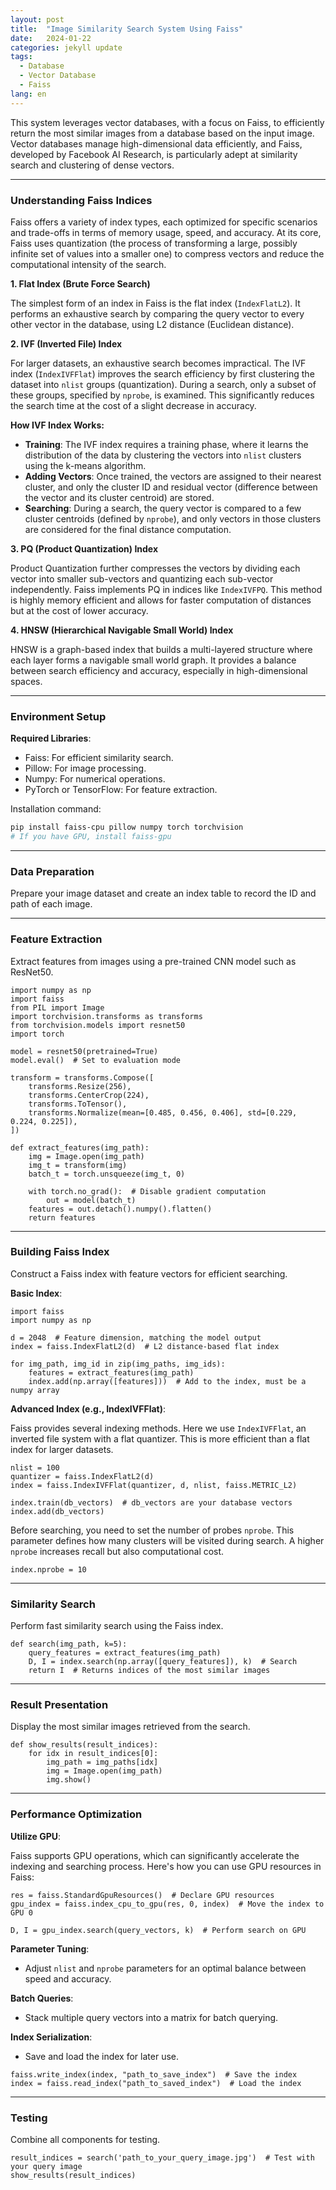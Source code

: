 ```yaml
---
layout: post
title:  "Image Similarity Search System Using Faiss"
date:   2024-01-22
categories: jekyll update
tags: 
  - Database
  - Vector Database
  - Faiss
lang: en
---
```


This system leverages vector databases, with a focus on Faiss, to efficiently return the most similar images from a database based on the input image. Vector databases manage high-dimensional data efficiently, and Faiss, developed by Facebook AI Research, is particularly adept at similarity search and clustering of dense vectors.

---

### Understanding Faiss Indices

Faiss offers a variety of index types, each optimized for specific scenarios and trade-offs in terms of memory usage, speed, and accuracy. At its core, Faiss uses quantization (the process of transforming a large, possibly infinite set of values into a smaller one) to compress vectors and reduce the computational intensity of the search.

**1. Flat Index (Brute Force Search)**

The simplest form of an index in Faiss is the flat index (`IndexFlatL2`). It performs an exhaustive search by comparing the query vector to every other vector in the database, using L2 distance (Euclidean distance).

**2. IVF (Inverted File) Index**

For larger datasets, an exhaustive search becomes impractical. The IVF index (`IndexIVFFlat`) improves the search efficiency by first clustering the dataset into `nlist` groups (quantization). During a search, only a subset of these groups, specified by `nprobe`, is examined. This significantly reduces the search time at the cost of a slight decrease in accuracy.

**How IVF Index Works:**

- **Training**: The IVF index requires a training phase, where it learns the distribution of the data by clustering the vectors into `nlist` clusters using the k-means algorithm.
- **Adding Vectors**: Once trained, the vectors are assigned to their nearest cluster, and only the cluster ID and residual vector (difference between the vector and its cluster centroid) are stored.
- **Searching**: During a search, the query vector is compared to a few cluster centroids (defined by `nprobe`), and only vectors in those clusters are considered for the final distance computation.

**3. PQ (Product Quantization) Index**

Product Quantization further compresses the vectors by dividing each vector into smaller sub-vectors and quantizing each sub-vector independently. Faiss implements PQ in indices like `IndexIVFPQ`. This method is highly memory efficient and allows for faster computation of distances but at the cost of lower accuracy.

**4. HNSW (Hierarchical Navigable Small World) Index**

HNSW is a graph-based index that builds a multi-layered structure where each layer forms a navigable small world graph. It provides a balance between search efficiency and accuracy, especially in high-dimensional spaces.

---

### Environment Setup

**Required Libraries**:

- Faiss: For efficient similarity search.
- Pillow: For image processing.
- Numpy: For numerical operations.
- PyTorch or TensorFlow: For feature extraction.

Installation command:

```bash
pip install faiss-cpu pillow numpy torch torchvision
# If you have GPU, install faiss-gpu
```

---

### Data Preparation

Prepare your image dataset and create an index table to record the ID and path of each image.

---

### Feature Extraction

Extract features from images using a pre-trained CNN model such as ResNet50.

```
import numpy as np
import faiss
from PIL import Image
import torchvision.transforms as transforms
from torchvision.models import resnet50
import torch

model = resnet50(pretrained=True)
model.eval()  # Set to evaluation mode

transform = transforms.Compose([
    transforms.Resize(256),
    transforms.CenterCrop(224),
    transforms.ToTensor(),
    transforms.Normalize(mean=[0.485, 0.456, 0.406], std=[0.229, 0.224, 0.225]),
])

def extract_features(img_path):
    img = Image.open(img_path)
    img_t = transform(img)
    batch_t = torch.unsqueeze(img_t, 0)
    
    with torch.no_grad():  # Disable gradient computation
        out = model(batch_t)
    features = out.detach().numpy().flatten()
    return features
```

---

### Building Faiss Index

Construct a Faiss index with feature vectors for efficient searching.

**Basic Index**:

```
import faiss
import numpy as np

d = 2048  # Feature dimension, matching the model output
index = faiss.IndexFlatL2(d)  # L2 distance-based flat index

for img_path, img_id in zip(img_paths, img_ids):
    features = extract_features(img_path)
    index.add(np.array([features]))  # Add to the index, must be a numpy array
```

**Advanced Index (e.g., IndexIVFFlat)**:

Faiss provides several indexing methods. Here we use `IndexIVFFlat`, an inverted file system with a flat quantizer. This is more efficient than a flat index for larger datasets.

```
nlist = 100
quantizer = faiss.IndexFlatL2(d)
index = faiss.IndexIVFFlat(quantizer, d, nlist, faiss.METRIC_L2)

index.train(db_vectors)  # db_vectors are your database vectors
index.add(db_vectors)
```

Before searching, you need to set the number of probes `nprobe`. This parameter defines how many clusters will be visited during search. A higher `nprobe` increases recall but also computational cost.

```
index.nprobe = 10
```

---

### Similarity Search

Perform fast similarity search using the Faiss index.

```
def search(img_path, k=5):
    query_features = extract_features(img_path)
    D, I = index.search(np.array([query_features]), k)  # Search
    return I  # Returns indices of the most similar images
```

---

### Result Presentation

Display the most similar images retrieved from the search.

```
def show_results(result_indices):
    for idx in result_indices[0]:
        img_path = img_paths[idx]
        img = Image.open(img_path)
        img.show()
```

---

### Performance Optimization

**Utilize GPU**:

Faiss supports GPU operations, which can significantly accelerate the indexing and searching process. Here's how you can use GPU resources in Faiss:

```
res = faiss.StandardGpuResources()  # Declare GPU resources
gpu_index = faiss.index_cpu_to_gpu(res, 0, index)  # Move the index to GPU 0

D, I = gpu_index.search(query_vectors, k)  # Perform search on GPU
```

**Parameter Tuning**:

- Adjust `nlist` and `nprobe` parameters for an optimal balance between speed and accuracy.

**Batch Queries**:

- Stack multiple query vectors into a matrix for batch querying.

**Index Serialization**:

- Save and load the index for later use.

```
faiss.write_index(index, "path_to_save_index")  # Save the index
index = faiss.read_index("path_to_saved_index")  # Load the index
```

---

### Testing

Combine all components for testing.

```
result_indices = search('path_to_your_query_image.jpg')  # Test with your query image
show_results(result_indices)
```
